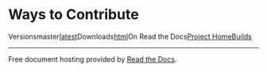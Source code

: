 # Ways to Contribute

Versionsmaster[latest](broken-reference)Downloads[html](https://docs.bigchaindb.com/\_/downloads/en/latest/htmlzip/)On Read the Docs[Project Home](https://readthedocs.org/projects/bigchaindb/?fromdocs=bigchaindb)[Builds](https://readthedocs.org/builds/bigchaindb/?fromdocs=bigchaindb)

***

Free document hosting provided by [Read the Docs](http://www.readthedocs.org).
